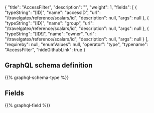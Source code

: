 {
  "title": "AccessFilter",
  "description": "",
  "weight": 1,
  "fields": [
    {
      "typeString": "[ID]",
      "name": "accessID",
      "url": "/travelgatex/reference/scalars/id",
      "description": null,
      "args": null
    },
    {
      "typeString": "[ID]",
      "name": "group",
      "url": "/travelgatex/reference/scalars/id",
      "description": null,
      "args": null
    },
    {
      "typeString": "[ID!]",
      "name": "owner",
      "url": "/travelgatex/reference/scalars/id",
      "description": null,
      "args": null
    }
  ],
  "requireby": null,
  "enumValues": null,
  "operator": "type",
  "typename": "AccessFilter",
  "hideGithubLink": true
}
## GraphQL schema definition

{{% graphql-schema-type %}}

## Fields

{{% graphql-field %}}
